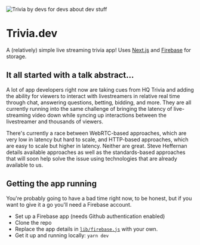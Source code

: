 ![Trivia by devs for devs about dev stuff](https://banner.mux.dev/Trivia%2Edev.svg)

# Trivia.dev

A (relatively) simple live streaming trivia app! Uses [Next.js](https://nextjs.org) and [Firebase](https://firebase.com) for storage.

## It all started with a talk abstract...

A lot of app developers right now are taking cues from HQ Trivia and adding the ability for viewers to interact with livestreamers in relative real time through chat, answering questions, betting, bidding, and more. They are all currently running into the same challenge of bringing the latency of live-streaming video down while syncing up interactions between the livestreamer and thousands of viewers.

There's currently a race between WebRTC-based approaches, which are very low in latency but hard to scale, and HTTP-based approaches, which are easy to scale but higher in latency. Neither are great. Steve Heffernan details available approaches as well as the standards-based approaches that will soon help solve the issue using technologies that are already available to us.

## Getting the app running

You're probably going to have a bad time right now, to be honest, but if you want to give it a go you'll need a Firebase account.

- Set up a Firebase app (needs Github authentication enabled)
- Clone the repo
- Replace the app details in [`lib/firebase.js`](lib/firebase.js) with your own.
- Get it up and running locally: `yarn dev`

